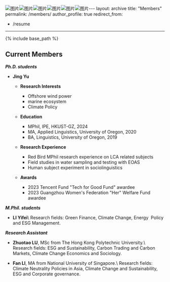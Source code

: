 ![图片](https://github.com/user-attachments/assets/2fef18ac-1267-4749-99d1-3eaea091a7f4)![图片](https://github.com/user-attachments/assets/c1822971-b53e-400c-ad5f-cbc74f304c6e)![图片](https://github.com/user-attachments/assets/f2b65acf-bd1a-41eb-86b7-adfc8382b298)![图片](https://github.com/user-attachments/assets/d6fb3f90-26ca-404c-a52e-c7e153046bbb)![图片](https://github.com/user-attachments/assets/3c9c7e16-40d2-4003-879b-d4605acd0fce)![图片](https://github.com/user-attachments/assets/503486c0-aea7-43c4-a651-d544170f1c11)---
layout: archive
title: "Members"
permalink: /members/
author_profile: true
redirect_from:
  - /resume
---

{% include base_path %}

## Current Members

**_Ph.D. students_**

- **Jing Yu**
  
  - **Research Interests**
    - Offshore wind power
    - marine ecosystem
    - Climate Policy
      
  - **Education**
    - MPhil, IPE, HKUST-GZ, 2024
    - MA, Applied Linguistics, University of Oregon, 2020
    - BA, Linguistics, University of Oregon, 2019

  - **Research Experience**
    - Red Bird MPhil research experience on LCA related subjects
    - Field studies in water sampling and testing with EOAS
    - Human subject experiment in sociolinguistics

  - **Awards**
    - 2023 Tencent Fund "Tech for Good Fund" awardee 
    - 2023 Guangzhou Women's Federation "Her" Welfare Fund awardee


**_M.Phil. students_**

<!-- * **Wenshuo Chao**, undergraduate from HKUST. -->

- **LI Yifei**\\
  Research fields: Green Finance, Climate Change, Energy  Policy and ESG Management.

**_Research Assistant_**

- **Zhuotao LU**, MSc from The Hong Kong Polytechnic University.\\
  Research fields: ESG and Sustainability, Carbon Trading and Carbon Markets, Climate Change Economics and Sociology.

- **Fan LI**, MA from National University of Singapore.\\
  Research fields: Climate Neutrality Policies in Asia, Climate Change and Sustainability, ESG and Corporate governance.
